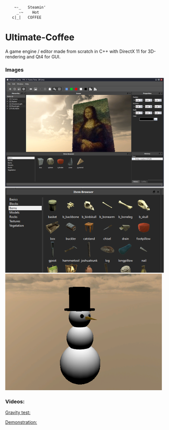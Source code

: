 ```
    ~-_	  Steamin'
     _-~    Hot
   c|_|	  COFFEE
```

Ultimate-Coffee
===========

A game engine / editor made from scratch in C++ with DirectX 11 for 3D-rendering and Qt4 for GUI.

### Images

![Mona-Lisa](/Docs/Images/lisa.png)
![Items](/Docs/Images/items.png)
![Snowman](/Docs/Images/snowman.png)

### Videos:

[Gravity test:](https://youtu.be/phFJCnl87Is)

[Demonstration:](https://youtu.be/Q745hrIV-dM)
